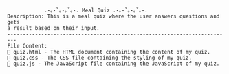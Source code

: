 			    .⋆｡⋆˚｡⋆｡˚｡⋆. Meal Quiz .⋆｡⋆˚｡⋆｡˚｡⋆.
	Description: This is a meal quiz where the user answers questions and gets
	a result based on their input.
	-------------------------------------------------------------------------
	File Content:
	📄 quiz.html - The HTML document containing the content of my quiz.
	📄 quiz.css - The CSS file containing the styling of my quiz.
	📄 quiz.js - The JavaScript file containing the JavaScript of my quiz.


